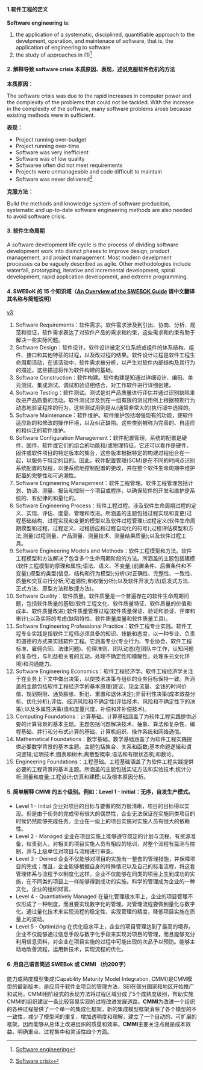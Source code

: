 #### 1.软件工程的定义

**Software engineering is**:

1. the application of a systematic, disciplined, quantifiable approach to the develpment, operation, and maintenace of software, that is, the application of engineering to software
2. the study of approaches in (1)[^1]



#### 2. 解释导致 software crisis 本质原因、表现，述说克服软件危机的方法

**本质原因：** 

The software crisis was due to the rapid increases in computer power and the complexity of the problems that could not be tackled. With the increase in the complexity of the software, many software problems arose because existing methods were in sufficient.

**表现：** 

- Project running over-budget
- Project running over-time
- Software was very inefficient
- Software was of low quality
- Softwaree often did not meet requirements
- Projects were unmanageable and code difficult to maintain
- Software was never delivered[^2]

**克服方法：**

Build the methods and knowledge system of software preduciton, systematic and up-to-date software engineering methods are also needed to avoid software crisis.

#### 3. 软件生命周期

A software development life cycle is the process of dividing software development work into disinct phases to improve design, product management, and project management. Most modern develpment processes ca be vaguely described as agile. Other methodologies include waterfall, prototyping, iterative and incremental development, spiral development, rapid application development, and extreme programming.

#### 4. SWEBoK 的 15 个知识域（[An Overview of the SWEBOK Guide](https://www.sebokwiki.org/wiki/An_Overview_of_the_SWEBOK_Guide) 请中文翻译其名称与简短说明）

[v3](https://www.sebokwiki.org/wiki/An_Overview_of_the_SWEBOK_Guide)

1. Software Requirements：软件需求。软件需求涉及到引出、协商、分析、规范和验证，软件需求表达了对软件产品的需求和约束，这些需求和约束有助于解决一些实际问题。
2. Software Design：软件设计。软件设计被定义位系统或组件的体系结构、组件、接口和其他特征的过程，以及改过程的结果。软件设计过程是软件工程生命周期活动，在该活动中，软件需求被分析，以产生对软件内部结构及其行为的描述，这些描述将作为软件构建的基础。
3. Software Construction：软件构建。软件构建是知通过详细设计、编码、单元测试、集成测试、调试和验证相结合，对工作软件进行详细创建。
4. Software Testing：软件测试。测试是对产品质量进行评估并通过识别缺陷来改进产品质量的活动。软件测试涉及到在一组有限的测试用例上根据预期行为动态地验证程序的行为。这些测试用例是从(通常非常大的)执行域中选择的。
5. Software Maintenance：软件维护。软件维护包括增强现有的功能，使软件适应新的和修改的操作环境，以及纠正缺陷。这些类别被称为完善的、自适应的和纠正的软件维护。
6. Software Configuration Management：软件配置管理。系统的配置是硬件、固件、软件或它们的组合的功能和/或物理特征。它还可以看作是硬件、固件或软件项目的特定版本的集合，这些版本根据特定的构建过程组合在一起，以服务于特定的目的。因此，软件配置管理(SCM)是在不同的时间点识别系统配置的规程，以便系统地控制配置的更改，并在整个软件生命周期中维护配置的完整性和可追溯性。
7. Software Engineering Management：软件工程管理。软件工程管理包括计划、协调、测量、报告和控制一个项目或程序，以确保软件的开发和维护是系统的、有纪律的和量化的。
8. Software Engineering Process：软件工程过程。涉及软件生命周期过程的定义、实现、评估、度量、管理和改进。所涵盖的主题包括过程实现和变更(过程基础结构、过程实现和变更的模型以及软件过程管理);过程定义(软件生命周期模型和过程，过程定义、过程适应和过程自动化的符号);过程评估模型和方法;测量(过程测量、产品测量、测量技术、测量结果质量);以及软件过程工具。
9. Software Engineering Models and Methods：软件工程模型和方法。软件工程模型和方法解决了包含多个生命周期阶段的方法。所涵盖的主题包括建模(软件工程模型的原理和属性;语法、语义、不变量;(前置条件、后置条件和不变量);模型的类型(信息、结构和行为模型);分析(对正确性、完整性、一致性、质量和交互进行分析;可追溯性;和权衡分析);以及软件开发方法(启发式方法、正式方法、原型方法和敏捷方法)。
10. Software Quality：软件质量。软件质量是一个普遍存在的软件生命周期问题，包括软件质量的基础(软件工程文化、软件质量特征、软件质量的价值和成本、软件质量改进);软件质量管理过程(软件质量保证、验证和验证、评审和审计);以及实际的考虑(缺陷特性、软件质量度量和软件质量工具)。
11. Software Engineering Professional Practice：软件工程专业实践。软件工程专业实践是指软件工程师必须具备的知识、技能和态度，以一种专业、负责和道德的方式来实践软件工程。它涵盖专业(专业行为、专业协会、软件工程标准、雇佣合同、法律问题)、伦理准则、团队动态(在团队中工作，认知问题的复杂性，与利益相关者的互动，处理不确定性和模糊性，处理多元文化环境)和沟通能力。
12. Software Engineering Economics：软件工程经济学。软件工程经济学关注于在业务上下文中做出决策，以使技术决策与组织的业务目标保持一致。所涵盖的主题包括软件工程经济学的基本原理(建议、现金流量、金钱的时间价值、规划期限、通货膨胀、折旧、重置和退休决定);非营利性决策(成本效益分析、优化分析);评估、经济风险和不确定性(评估技术、风险和不确定性下的决策);以及多属性决策(值和度量尺度、补偿和非补偿技术)。
13. Computing Foundations：计算基础。计算基础涵盖了为软件工程实践提供必要的计算背景的基本主题。主题包括问题解决技术、抽象、算法和复杂性、编程基础、并行和分布式计算的基础、计算机组织、操作系统和网络通信。
14. Mathematical Foundations：数学基础。数学基础涵盖了为软件工程实践提供必要数学背景的基本主题。主题包括集合、关系和函数;基本命题逻辑和谓词逻辑;证明技术;图表和树木;离散型概率;语法和有限状态机;和数论。
15. Engineering Foundations：工程基础。工程基础涵盖了为软件工程实践提供必要的工程背景的基本主题。所涵盖的主题包括实证方法和实验技术;统计分析;测量和度量;工程设计;仿真和建模;以及根本原因分析。

#### 5. 简单解释 CMMI 的五个级别。例如：Level 1 - Initial：无序，自发生产模式。

- Level 1 - Initial 企业对项目的目标与要做的努力很清晰，项目的目标得以实现。但是由于任务的完成带有很大的偶然性，企业无法保证在实施同类项目的时候仍然能够完成任务。企业在一级上的项目实施对实施人员有很大的依赖性。
- Level 2 - Managed 企业在项目实施上能够遵守既定的计划与流程，有资源准备，权责到人，对相关的项目实施人员有相应的培训，对整个流程有监测与控制，并与上级单位对项目与流程进行审查。
- Level 3 - Deined 企业不仅能够对项目的实施有一整套的管理措施，并保障项目的完成；而且，企业能够根据自身的特殊情况以及自己的标准流程，将这套管理体系与流程予以制度化这样，企业不仅能够在同类的项目上生到成功的实施，在不同类的项目上一样能够得到成功的实施。科学的管理成为企业的一种文化，企业的组织财富。
- Level 4 - Quantiatively Managed 在量化管理级水平上，企业的项目管理不仅形成了一种制度，而且要实现数字化的管理。对管理流程要做到量化与数字化。通过量化技术来实现流程的稳定性，实现管理的精度，降低项目实施在质量上的波动。
- Level 5 - Optimizing 在优化级水平上，企业的项目管理达到了最高的境界。企业不仅能够通过信息手段与数字化手段来实现对项目的管理，而且能够充分利用信息资料，对企业在项目实施的过程中可能出现的次品予以预防。能够主动地改善流程，运用新技术，实现流程的优化。

#### 6. 用自己语言简述 SWEBok 或 CMMI （约200字）

能力成熟度模型集成(Capability Maturity Model Integration, CMMI)是CMM模型的最新版本，是应用于软件业项目的管理方法，SEI在部分国家和地区开始推广和试用。CMMI用阶段式的表现方法将过程区域分成了5个成熟度级别，帮助实施CMMI的组织建议一条比较容易实现的过程改进发展道路。**CMMI**为改进一个组织的各种过程提供了一个单一的集成化框架，新的集成模型框架消除了各个模型的不一致性，减少了模型间的重复，增加透明度和理解，建立了一个自动的、可扩展的框架。因而能够从总体上改进组织的质量和效率。**CMMI**主要关注点就是成本效益、明确重点、过程集中和灵活性四个方面。

[^1]: [Software engineering](https://en.wikipedia.org/wiki/Software_engineering#cite_note-BoDu04-1)
[^2 ]: [Software crisis](https://en.wikipedia.org/wiki/Software_crisis)



